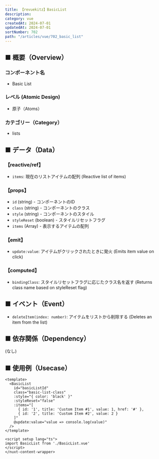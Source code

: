 ```yaml
---
title: 【revuekitz】BasicList
description: 
category: vue
createdAt: 2024-07-01
updatedAt: 2024-07-01
sortNumber: 702
path: "/articles/vue/702_basic_list"
---
```


<nuxt-content-wrapper>

## ■ 概要（Overview）
### コンポーネント名
- Basic List

### レベル (Atomic Design)
- 原子（Atoms）

### カテゴリー（Category）
- lists

## ■ データ（Data）
### 【reactive/ref】
- `items`: 現在のリストアイテムの配列 (Reactive list of items)

### 【props】
- `id` (string) - コンポーネントのID
- `class` (string) - コンポーネントのクラス
- `style` (string) - コンポーネントのスタイル
- `styleReset` (boolean) - スタイルリセットフラグ
- `items` (Array) - 表示するアイテムの配列

### 【emit】
- `update:value`: アイテムがクリックされたときに発火 (Emits item value on click)

### 【computed】
- `bindingClass`: スタイルリセットフラグに応じたクラス名を返す (Returns class name based on styleReset flag)

## ■ イベント（Event）
- `deleteItem(index: number)`: アイテムをリストから削除する (Deletes an item from the list)

## ■ 依存関係（Dependency）
(なし)

## ■ 使用例（Usecase）
```vue
<template>
  <BasicList
    id="basicListId"
    class="basic-list-class"
    :style="{ color: 'black' }"
    :styleReset="false"
    :items="[
      { id: '1', title: 'Custom Item #1', value: 1, href: '#' },
      { id: '2', title: 'Custom Item #2', value: 2 }
    ]"
    @update:value="value => console.log(value)"
  />
</template>

<script setup lang="ts">
import BasicList from './BasicList.vue'
</script>
</nuxt-content-wrapper>
``` 